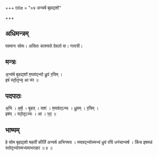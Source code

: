 +++
title = "०४ अभ्यर्ष बृहद्यशो"

+++
## अधिमन्त्रम्
पवमानः सोमः। असितः काश्यपो देवलो वा। गायत्री।

## मन्त्रः
अ॒भ्य॑र्ष बृ॒हद्यशो॑ म॒घव॑द्भ्यो ध्रु॒वं र॒यिम् ।  
इषं॑ स्तो॒तृभ्य॒ आ भ॑र ॥

## पदपाठः
अ॒भि । अ॒र्ष॒ । बृ॒हत् । यशः॑ । म॒घव॑त्ऽभ्यः । ध्रु॒वम् । र॒यिम् ।  
इष॑म् । स्तो॒तृऽभ्यः । आ । भ॒र॒ ॥

## भाष्यम्
हे सोम बृहद्यशो महतीं कीर्तिं अभ्यर्ष अभिगमय । मघवद्भ्योस्मभ्यं ध्रुवं रयिं धनंचाभ्यर्ष । किंच इषमन्नं स्तोतृभ्योस्मभ्यमाभराहर ॥ ४ ॥